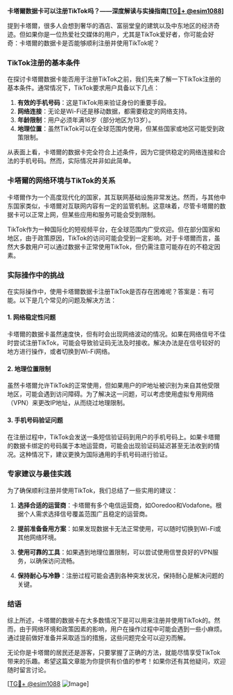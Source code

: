 **卡塔爾数据卡可以注册TikTok吗？——深度解读与实操指南[[TG💪+ @esim1088](https://t.me/s/esim1088)]**

提到卡塔爾，很多人会想到奢华的酒店、富丽堂皇的建筑以及中东地区的经济奇迹。但如果你是一位热爱社交媒体的用户，尤其是TikTok爱好者，你可能会好奇：卡塔爾的数据卡是否能够顺利注册并使用TikTok呢？

### TikTok注册的基本条件

在探讨卡塔爾数据卡能否用于注册TikTok之前，我们先来了解一下TikTok注册的基本条件。通常情况下，TikTok要求用户具备以下几点：

1. **有效的手机号码**：这是TikTok用来验证身份的重要手段。
2. **网络连接**：无论是Wi-Fi还是移动数据，都需要稳定的网络支持。
3. **年龄限制**：用户必须年满16岁（部分地区为13岁）。
4. **地理位置**：虽然TikTok可以在全球范围内使用，但某些国家或地区可能受到政策限制。

从表面上看，卡塔爾的数据卡完全符合上述条件，因为它提供稳定的网络连接和合法的手机号码。然而，实际情况并非如此简单。

### 卡塔爾的网络环境与TikTok的关系

卡塔爾作为一个高度现代化的国家，其互联网基础设施非常发达。然而，与其他中东国家类似，卡塔爾对互联网内容有一定的监管机制。这意味着，尽管卡塔爾的数据卡可以正常上网，但某些应用和服务可能会受到限制。

TikTok作为一种国际化的短视频平台，在全球范围内广受欢迎。但在部分国家和地区，由于政策原因，TikTok的访问可能会受到一定影响。对于卡塔爾而言，虽然大多数用户可以通过数据卡正常使用TikTok，但仍需注意可能存在的不稳定因素。

### 实际操作中的挑战

在实际操作中，使用卡塔爾数据卡注册TikTok是否存在困难呢？答案是：有可能。以下是几个常见的问题及解决方法：

#### 1. 网络稳定性问题
卡塔爾的数据卡虽然速度快，但有时会出现网络波动的情况。如果在网络信号不佳时尝试注册TikTok，可能会导致验证码无法及时接收。解决办法是在信号较好的地方进行操作，或者切换到Wi-Fi网络。

#### 2. 地理位置限制
虽然卡塔爾允许TikTok的正常使用，但如果用户的IP地址被识别为来自其他受限地区，可能会遇到访问障碍。为了解决这一问题，可以考虑使用虚拟专用网络（VPN）来更改IP地址，从而绕过地理限制。

#### 3. 手机号码验证问题
在注册过程中，TikTok会发送一条短信验证码到用户的手机号码上。如果卡塔爾的数据卡绑定的号码属于本地运营商，可能会出现验证码延迟甚至无法收到的情况。这种情况下，建议更换为国际通用的手机号码进行验证。

### 专家建议与最佳实践

为了确保顺利注册并使用TikTok，我们总结了一些实用的建议：

1. **选择合适的运营商**：卡塔爾有多个电信运营商，如Ooredoo和Vodafone。根据个人需求选择信号覆盖范围广且稳定的运营商。
   
2. **提前准备备用方案**：如果发现数据卡无法正常使用，可以随时切换到Wi-Fi或其他网络环境。

3. **使用可靠的工具**：如果遇到地理位置限制，可以尝试使用信誉良好的VPN服务，以确保访问流畅。

4. **保持耐心与冷静**：注册过程可能会遇到各种突发状况，保持耐心是解决问题的关键。

### 结语

综上所述，卡塔爾的数据卡在大多数情况下是可以用来注册并使用TikTok的。然而，由于网络环境和政策因素的影响，用户在操作过程中可能会遇到一些小麻烦。通过提前做好准备并采取适当的措施，这些问题完全可以迎刃而解。

无论你是卡塔爾的居民还是游客，只要掌握了正确的方法，就能尽情享受TikTok带来的乐趣。希望这篇文章能为你提供有价值的参考！如果你还有其他疑问，欢迎随时留言讨论。

[[TG💪+ @esim1088](https://t.me/s/esim1088) ![Image](https://i.postimg.cc/4NQfJmqS/Snipaste-2025-05-13-00-14-12.png)]